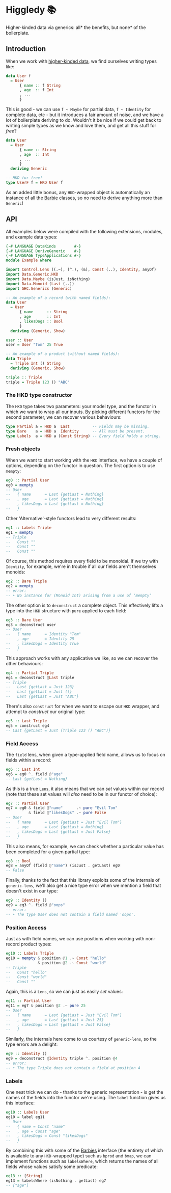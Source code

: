 # Higgledy 📚

Higher-kinded data via generics: all\* the benefits, but none\* of the
boilerplate.

## Introduction

When we work with [higher-kinded
data](https://reasonablypolymorphic.com/blog/higher-kinded-data), we find
ourselves writing types like:

```haskell
data User f
  = User
      { name :: f String
      , age  :: f Int
      , ...
      }
```

This is good - we can use `f ~ Maybe` for partial data, `f ~ Identity` for
complete data, etc - but it introduces a fair amount of noise, and we have a
lot of boilerplate deriving to do. Wouldn't it be nice if we could get back to
writing simple types as we know and love them, and get all this stuff for
_free_?

```haskell
data User
  = User
      { name :: String
      , age  :: Int
      , ...
      }
  deriving Generic

-- HKD for free!
type UserF f = HKD User f
```

As an added little bonus, any `HKD`-wrapped object is automatically an instance
of all the [Barbie](http://hackage.haskell.org/package/barbies) classes, so no
need to derive anything more than `Generic`!

## API

All examples below were compiled with the following extensions, modules, and
example data types:

```haskell
{-# LANGUAGE DataKinds        #-}
{-# LANGUAGE DeriveGeneric    #-}
{-# LANGUAGE TypeApplications #-}
module Example where

import Control.Lens ((.~), (^.), (&), Const (..), Identity, anyOf)
import Data.Generic.HKD
import Data.Maybe (isJust, isNothing)
import Data.Monoid (Last (..))
import GHC.Generics (Generic)

-- An example of a record (with named fields):
data User
  = User
      { name      :: String
      , age       :: Int
      , likesDogs :: Bool
      }
  deriving (Generic, Show)

user :: User
user = User "Tom" 25 True

-- An example of a product (without named fields):
data Triple
  = Triple Int () String
  deriving (Generic, Show)

triple :: Triple
triple = Triple 123 () "ABC"
```

### The HKD type constructor

The `HKD` type takes two parameters: your model type, and the functor in which
we want to wrap all our inputs. By picking different functors for the second
parameter, we can recover various behaviours:

```haskell
type Partial a = HKD a  Last          -- Fields may be missing.
type Bare    a = HKD a  Identity      -- All must be present.
type Labels  a = HKD a (Const String) -- Every field holds a string.
```

### Fresh objects

When we want to start working with the `HKD` interface, we have a couple of
options, depending on the functor in question. The first option is to use
`mempty`:

```haskell
eg0 :: Partial User
eg0 = mempty
-- User
--   { name      = Last {getLast = Nothing}
--   , age       = Last {getLast = Nothing}
--   , likesDogs = Last {getLast = Nothing}
--   }
```

Other 'Alternative'-style functors lead to very different results:

```haskell
eg1 :: Labels Triple
eg1 = mempty
-- Triple
--   Const ""
--   Const ""
--   Const ""
```

Of course, this method requires every field to be monoidal. If we try with
`Identity`, for example, we're in trouble if all our fields aren't themselves
monoids:

```haskell
eg2 :: Bare Triple
eg2 = mempty
-- error:
-- • No instance for (Monoid Int) arising from a use of ‘mempty’
```

The other option is to `deconstruct` a complete object. This effectively lifts
a type into the `HKD` structure with `pure` applied to each field:

```haskell
eg3 :: Bare User
eg3 = deconstruct user
-- User
--   { name      = Identity "Tom"
--   , age       = Identity 25
--   , likesDogs = Identity True
--   }
```

This approach works with any applicative we like, so we can recover the other
behaviours:

```haskell
eg4 :: Partial Triple
eg4 = deconstruct @Last triple
-- Triple
--   Last {getLast = Just 123}
--   Last {getLast = Just ()}
--   Last {getLast = Just "ABC"}
```

There's also `construct` for when we want to escape our `HKD` wrapper, and
attempt to _construct_ our original type:

```haskell
eg5 :: Last Triple
eg5 = construct eg4
-- Last {getLast = Just (Triple 123 () "ABC")}
```

### Field Access

The `field` lens, when given a type-applied field name, allows us to focus on
fields within a record:

```haskell
eg6 :: Last Int
eg6 = eg0 ^. field @"age"
-- Last {getLast = Nothing}
```

As this is a true `Lens`, it also means that we can _set_ values within our
record (note that these set values will _also_ need to be in our functor of
choice):

```haskell
eg7 :: Partial User
eg7 = eg0 & field @"name"      .~ pure "Evil Tom"
          & field @"likesDogs" .~ pure False     
-- User
--   { name      = Last {getLast = Just "Evil Tom"}
--   , age       = Last {getLast = Nothing}
--   , likesDogs = Last {getLast = Just False}
--   }
```

This also means, for example, we can check whether a particular value has been
completed for a given partial type:

```haskell
eg8 :: Bool
eg8 = anyOf (field @"name") (isJust . getLast) eg0
-- False
```

Finally, thanks to the fact that this library exploits some of the internals of
`generic-lens`, we'll also get a nice type error when we mention a field that
doesn't exist in our type:

```haskell
eg9 :: Identity ()
eg9 = eg3 ^. field @"oops"
-- error:
-- • The type User does not contain a field named 'oops'.
```

### Position Access

Just as with field names, we can use positions when working with non-record
product types:

```haskell
eg10 :: Labels Triple
eg10 = mempty & position @1 .~ Const "hello"
              & position @2 .~ Const "world"
-- Triple
--   Const "hello"
--   Const "world"
--   Const ""
```

Again, this is a `Lens`, so we can just as easily _set_ values:

```haskell
eg11 :: Partial User
eg11 = eg7 & position @2 .~ pure 25
-- User
--   { name      = Last {getLast = Just "Evil Tom"}
--   , age       = Last {getLast = Just 25}
--   , likesDogs = Last {getLast = Just False}
--   }
```

Similarly, the internals here come to us courtesy of `generic-lens`, so the
type errors are a delight:

```haskell
eg9 :: Identity ()
eg9 = deconstruct @Identity triple ^. position @4
-- error:
-- • The type Triple does not contain a field at position 4
```

### Labels

One neat trick we can do - thanks to the generic representation - is get the
names of the fields into the functor we're using. The `label` function gives us
this interface:

```haskell
eg10 :: Labels User
eg10 = label eg11
-- User
--   { name = Const "name"
--   , age = Const "age"
--   , likesDogs = Const "likesDogs"
--   }
```

By combining this with some of the
[Barbies](http://hackage.haskell.org/package/barbies) interface (the entirety
of which is available to any `HKD`-wrapped type) such as `bprod` and `bmap`, we
can implement functions such as `labelsWhere`, which returns the names of all
fields whose values satisfy some predicate:

```haskell
eg13 :: [String]
eg13 = labelsWhere (isNothing . getLast) eg7
-- ["age"]
```
